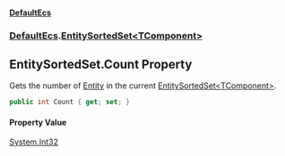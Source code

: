 #### [DefaultEcs](DefaultEcs.md 'DefaultEcs')
### [DefaultEcs](DefaultEcs.md#DefaultEcs 'DefaultEcs').[EntitySortedSet&lt;TComponent&gt;](EntitySortedSet_TComponent_.md 'DefaultEcs.EntitySortedSet<TComponent>')

## EntitySortedSet<TComponent>.Count Property

Gets the number of [Entity](Entity.md 'DefaultEcs.Entity') in the current [EntitySortedSet&lt;TComponent&gt;](EntitySortedSet_TComponent_.md 'DefaultEcs.EntitySortedSet<TComponent>').

```csharp
public int Count { get; set; }
```

#### Property Value
[System.Int32](https://docs.microsoft.com/en-us/dotnet/api/System.Int32 'System.Int32')
